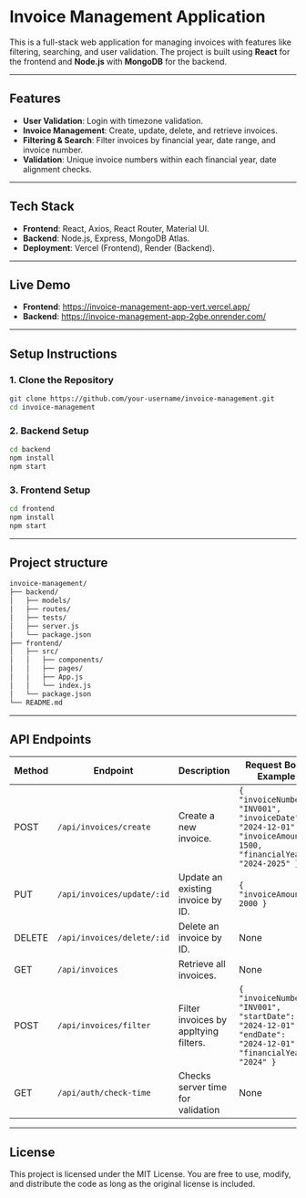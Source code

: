 # Invoice Management Application

This is a full-stack web application for managing invoices with features like filtering, searching, and user validation. The project is built using **React** for the frontend and **Node.js** with **MongoDB** for the backend.

---

## **Features**
- **User Validation**:  Login with timezone validation.
- **Invoice Management**: Create, update, delete, and retrieve invoices.
- **Filtering & Search**: Filter invoices by financial year, date range, and invoice number.
- **Validation**: Unique invoice numbers within each financial year, date alignment checks.

---

## **Tech Stack**
- **Frontend**: React, Axios, React Router, Material UI.
- **Backend**: Node.js, Express, MongoDB Atlas.
- **Deployment**: Vercel (Frontend), Render (Backend).

---

## **Live Demo**
- **Frontend**: https://invoice-management-app-vert.vercel.app/
- **Backend**: https://invoice-management-app-2gbe.onrender.com/

---

## **Setup Instructions**

### **1. Clone the Repository**
```bash
git clone https://github.com/your-username/invoice-management.git
cd invoice-management
```

### **2. Backend Setup**

```bash
cd backend
npm install
npm start
```

### **3. Frontend Setup**

```bash
cd frontend
npm install
npm start
```

---

## **Project structure**

```bash
invoice-management/
├── backend/
│   ├── models/
│   ├── routes/
│   ├── tests/
│   ├── server.js
│   └── package.json
├── frontend/
│   ├── src/
│   │   ├── components/
│   │   ├── pages/
│   │   ├── App.js
│   │   └── index.js
│   └── package.json
└── README.md
```

---

## **API Endpoints**

| Method | Endpoint                          | Description                                   | Request Body Example                                                                 |
|--------|-----------------------------------|-----------------------------------------------|--------------------------------------------------------------------------------------|
| POST   | `/api/invoices/create`            | Create a new invoice.                         | `{ "invoiceNumber": "INV001", "invoiceDate": "2024-12-01", "invoiceAmount": 1500, "financialYear": "2024-2025" }` |
| PUT    | `/api/invoices/update/:id`        | Update an existing invoice by ID.             | `{ "invoiceAmount": 2000 }`                                                          |
| DELETE | `/api/invoices/delete/:id`        | Delete an invoice by ID.                      | None                                                                                 |
| GET    | `/api/invoices`                   | Retrieve all invoices.                        | None                                                                                 |
| POST   | `/api/invoices/filter`            | Filter invoices by appltying filters.         | `{ "invoiceNumber": "INV001", "startDate": "2024-12-01", "endDate": "2024-12-01", "financialYear": "2024" }` |   
| GET    | `/api/auth/check-time`            | Checks server time for validation             | None                                                                                 |

---

## **License**
This project is licensed under the MIT License.
You are free to use, modify, and distribute the code as long as the original license is included.


